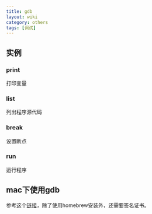 ```yaml
---
title: gdb
layout: wiki
category: others
tags: [调试]
---
```


## 实例

### print

打印变量

### list

列出程序源代码

### break

设置断点

### run

运行程序


## mac下使用gdb

参考这个[链接](https://jingyan.baidu.com/article/15622f241db565fdfcbea515.html)，除了使用homebrew安装外，还需要签名证书。
